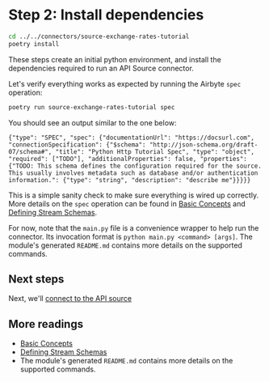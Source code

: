 # Step 2: Install dependencies

```bash
cd ../../connectors/source-exchange-rates-tutorial
poetry install
```

These steps create an initial python environment, and install the dependencies required to run an
API Source connector.

Let's verify everything works as expected by running the Airbyte `spec` operation:

```bash
poetry run source-exchange-rates-tutorial spec
```

You should see an output similar to the one below:

```
{"type": "SPEC", "spec": {"documentationUrl": "https://docsurl.com", "connectionSpecification": {"$schema": "http://json-schema.org/draft-07/schema#", "title": "Python Http Tutorial Spec", "type": "object", "required": ["TODO"], "additionalProperties": false, "properties": {"TODO: This schema defines the configuration required for the source. This usually involves metadata such as database and/or authentication information.": {"type": "string", "description": "describe me"}}}}}
```

This is a simple sanity check to make sure everything is wired up correctly. More details on the
`spec` operation can be found in
[Basic Concepts](https://docs.airbyte.com/connector-development/cdk-python/basic-concepts) and
[Defining Stream Schemas](https://docs.airbyte.com/connector-development/cdk-python/schemas).

For now, note that the `main.py` file is a convenience wrapper to help run the connector. Its
invocation format is `python main.py <command> [args]`. The module's generated `README.md` contains
more details on the supported commands.

## Next steps

Next, we'll [connect to the API source](3-connecting-to-the-API-source.md)

## More readings

- [Basic Concepts](https://docs.airbyte.com/connector-development/cdk-python/basic-concepts)
- [Defining Stream Schemas](https://docs.airbyte.com/connector-development/cdk-python/schemas)
- The module's generated `README.md` contains more details on the supported commands.
